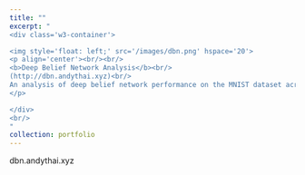 ```yaml
---
title: ""
excerpt: "
<div class='w3-container'>

<img style='float: left;' src='/images/dbn.png' hspace='20'>
<p align='center'><br/><br/>
<b>Deep Belief Network Analysis</b><br/>
(http://dbn.andythai.xyz)<br/>
An analysis of deep belief network performance on the MNIST dataset across different parameters.
</p>

</div>
<br/>
"
collection: portfolio
---
```


dbn.andythai.xyz

